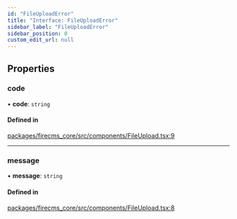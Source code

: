 ```yaml
---
id: "FileUploadError"
title: "Interface: FileUploadError"
sidebar_label: "FileUploadError"
sidebar_position: 0
custom_edit_url: null
---
```


## Properties

### code

• **code**: `string`

#### Defined in

[packages/firecms_core/src/components/FileUpload.tsx:9](https://github.com/FireCMSco/firecms/blob/d45f3739/packages/firecms_core/src/components/FileUpload.tsx#L9)

___

### message

• **message**: `string`

#### Defined in

[packages/firecms_core/src/components/FileUpload.tsx:8](https://github.com/FireCMSco/firecms/blob/d45f3739/packages/firecms_core/src/components/FileUpload.tsx#L8)
